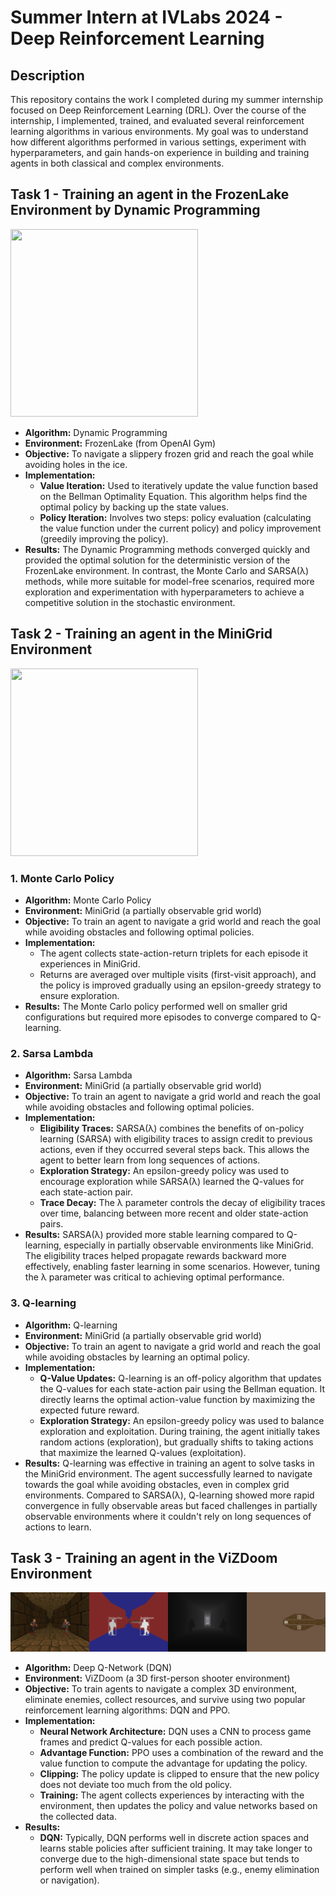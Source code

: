  <h1>Summer Intern at IVLabs 2024 - Deep Reinforcement Learning</h1>

<h2>Description</h2>
<p>This repository contains the work I completed during my summer internship focused on Deep Reinforcement Learning (DRL). Over the course of the internship, I implemented, trained, and evaluated several reinforcement learning algorithms in various environments. My goal was to understand how different algorithms performed in various settings, experiment with hyperparameters, and gain hands-on experience in building and training agents in both classical and complex environments.</p>

<h2>Task 1 - Training an agent in the FrozenLake Environment by Dynamic Programming</h2>
                     <img src="https://gymnasium.farama.org/_images/frozen_lake.gif" height=300px width=300px>
   <ul>
        <li><strong>Algorithm:</strong> Dynamic Programming</li>
        <li><strong>Environment:</strong> FrozenLake (from OpenAI Gym)</li>
        <li><strong>Objective:</strong> To navigate a slippery frozen grid and reach the goal while avoiding holes in the ice.</li>
        <li><strong>Implementation:</strong>
            <ul>
                <li><strong>Value Iteration:</strong> Used to iteratively update the value function based on the Bellman Optimality Equation. This algorithm helps find the optimal policy by backing up the state values.</li>
                <li><strong>Policy Iteration:</strong> Involves two steps: policy evaluation (calculating the value function under the current policy) and policy improvement (greedily improving the policy).</li>
            </ul>
        </li>
        <li><strong>Results:</strong> The Dynamic Programming methods converged quickly and provided the optimal solution for the deterministic version of the FrozenLake environment. In contrast, the Monte Carlo and SARSA(λ) methods, while more suitable for model-free scenarios, required more exploration and experimentation with hyperparameters to achieve a competitive solution in the stochastic environment.</li>
    </ul>

   <h2>Task 2 - Training an agent in the MiniGrid Environment</h2>

<img src="https://minigrid.farama.org/_images/EmptyEnv.gif" height=300px width=300px>
  <h3>1. Monte Carlo Policy</h3>
    <ul>
        <li><strong>Algorithm:</strong> Monte Carlo Policy</li>
        <li><strong>Environment:</strong> MiniGrid (a partially observable grid world)</li>
        <li><strong>Objective:</strong> To train an agent to navigate a grid world and reach the goal while avoiding obstacles and following optimal policies.</li>
        <li><strong>Implementation:</strong> 
            <ul>
                <li>The agent collects state-action-return triplets for each episode it experiences in MiniGrid.</li>
                <li>Returns are averaged over multiple visits (first-visit approach), and the policy is improved gradually using an epsilon-greedy strategy to ensure exploration.</li>
            </ul>
        </li>
        <li><strong>Results:</strong> The Monte Carlo policy performed well on smaller grid configurations but required more episodes to converge compared to Q-learning.</li>
    </ul>

   <h3>2. Sarsa Lambda</h3>
    <ul>
        <li><strong>Algorithm:</strong> Sarsa Lambda</li>
        <li><strong>Environment:</strong> MiniGrid (a partially observable grid world)</li>
        <li><strong>Objective:</strong> To train an agent to navigate a grid world and reach the goal while avoiding obstacles and following optimal policies.</li>
        <li><strong>Implementation:</strong>
            <ul>
                <li><strong>Eligibility Traces:</strong> SARSA(λ) combines the benefits of on-policy learning (SARSA) with eligibility traces to assign credit to previous actions, even if they occurred several steps back. This allows the agent to better learn from long sequences of actions.</li>
                <li><strong>Exploration Strategy:</strong> An epsilon-greedy policy was used to encourage exploration while SARSA(λ) learned the Q-values for each state-action pair.</li>
                <li><strong>Trace Decay:</strong> The λ parameter controls the decay of eligibility traces over time, balancing between more recent and older state-action pairs.</li>
            </ul>
        </li>
        <li><strong>Results:</strong> SARSA(λ) provided more stable learning compared to Q-learning, especially in partially observable environments like MiniGrid. The eligibility traces helped propagate rewards backward more effectively, enabling faster learning in some scenarios. However, tuning the λ parameter was critical to achieving optimal performance.</li>
    </ul>

  <h3>3. Q-learning</h3>
    <ul>
        <li><strong>Algorithm:</strong> Q-learning</li>
        <li><strong>Environment:</strong> MiniGrid (a partially observable grid world)</li>
        <li><strong>Objective:</strong> To train an agent to navigate a grid world and reach the goal while avoiding obstacles by learning an optimal policy.</li>
        <li><strong>Implementation:</strong>
            <ul>
                <li><strong>Q-Value Updates:</strong> Q-learning is an off-policy algorithm that updates the Q-values for each state-action pair using the Bellman equation. It directly learns the optimal action-value function by maximizing the expected future reward.</li>
                <li><strong>Exploration Strategy:</strong> An epsilon-greedy policy was used to balance exploration and exploitation. During training, the agent initially takes random actions (exploration), but gradually shifts to taking actions that maximize the learned Q-values (exploitation).</li>
            </ul>
        </li>
        <li><strong>Results:</strong> Q-learning was effective in training an agent to solve tasks in the MiniGrid environment. The agent successfully learned to navigate towards the goal while avoiding obstacles, even in complex grid environments. Compared to SARSA(λ), Q-learning showed more rapid convergence in fully observable areas but faced challenges in partially observable environments where it couldn't rely on long sequences of actions to learn.</li>
    </ul>

   <h2>Task 3 - Training an agent in the ViZDoom Environment</h2>

   <img src="https://raw.githubusercontent.com/Farama-Foundation/ViZDoom/master/docs/_static/img/vizdoom-demo.gif">
    <ul>
        <li><strong>Algorithm:</strong> Deep Q-Network (DQN)</li>
        <li><strong>Environment:</strong> ViZDoom (a 3D first-person shooter environment)</li>
        <li><strong>Objective:</strong> To train agents to navigate a complex 3D environment, eliminate enemies, collect resources, and survive using two popular reinforcement learning algorithms: DQN and PPO.</li>
        <li><strong>Implementation:</strong>
            <ul>
                <li><strong>Neural Network Architecture:</strong> DQN uses a CNN to process game frames and predict Q-values for each possible action.</li>
                <li><strong>Advantage Function:</strong> PPO uses a combination of the reward and the value function to compute the advantage for updating the policy.</li>
                <li><strong>Clipping:</strong> The policy update is clipped to ensure that the new policy does not deviate too much from the old policy.</li>
                <li><strong>Training:</strong> The agent collects experiences by interacting with the environment, then updates the policy and value networks based on the collected data.</li>
            </ul>
        </li>
        <li><strong>Results:</strong>
            <ul>
                <li><strong>DQN:</strong> Typically, DQN performs well in discrete action spaces and learns stable policies after sufficient training. It may take longer to converge due to the high-dimensional state space but tends to perform well when trained on simpler tasks (e.g., enemy elimination or navigation).</li>
            </ul>
        </li>
    </ul>
